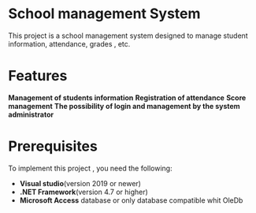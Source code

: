 # School management System
This project is a school management system 
designed to manage student information,
attendance, grades , etc.

# Features
**Management of students information** 
**Registration of attendance**
**Score management**
**The possibility of login and management
by the system administrator**

# Prerequisites
To implement this project , you need the
following:
- **Visual studio**(version 2019 or newer)
- **.NET Framework**(version 4.7 or higher)
- **Microsoft Access** database or only database
compatible whit OleDb
 
